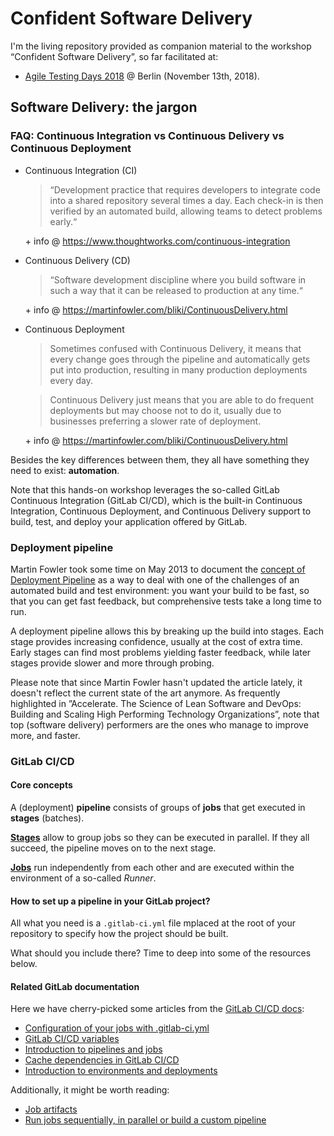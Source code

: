 # Confident Software Delivery

I'm the living repository provided as companion material to the workshop “Confident Software Delivery”, so far facilitated at:

- [Agile Testing Days 2018](https://agiletestingdays.com/2018/session/confident-software-delivery/) @ Berlin (November 13th, 2018).

## Software Delivery: the jargon

### FAQ: Continuous Integration vs Continuous Delivery vs Continuous Deployment

- Continuous Integration (CI)

  > “Development practice that requires developers to integrate code into a shared repository several times a day. Each check-in is then verified by an automated build, allowing teams to detect problems early.“

  \+ info @ https://www.thoughtworks.com/continuous-integration

- Continuous Delivery (CD)

  > “Software development discipline where you build software in such a way that it can be released to production at any time.“

  \+ info @ https://martinfowler.com/bliki/ContinuousDelivery.html

- Continuous Deployment

  > Sometimes confused with Continuous Delivery, it means that every change goes through the pipeline and automatically gets put into production, resulting in many production deployments every day.

  > Continuous Delivery just means that you are able to do frequent deployments but may choose not to do it, usually due to businesses preferring a slower rate of deployment.

  \+ info @ https://martinfowler.com/bliki/ContinuousDelivery.html

Besides the key differences between them, they all have something they need to exist: **automation**.

Note that this hands-on workshop leverages the so-called GitLab Continuous Integration (GitLab CI/CD), which is the built-in Continuous Integration, Continuous Deployment, and Continuous Delivery support to build, test, and deploy your application offered by GitLab.

### Deployment pipeline

Martin Fowler took some time on May 2013 to document the [concept of Deployment Pipeline](<(https://martinfowler.com/bliki/DeploymentPipeline.html)>) as a way to deal with one of the challenges of an automated build and test environment: you want your build to be fast, so that you can get fast feedback, but comprehensive tests take a long time to run.

A deployment pipeline allows this by breaking up the build into stages. Each stage provides increasing confidence, usually at the cost of extra time. Early stages can find most problems yielding faster feedback, while later stages provide slower and more through probing.

Please note that since Martin Fowler hasn't updated the article lately, it doesn't reflect the current state of the art anymore. As frequently highlighted in ”Accelerate. The Science of Lean Software and DevOps: Building and Scaling High Performing Technology Organizations”, note that top (software delivery) performers are the ones who manage to improve more, and faster.

### GitLab CI/CD

#### Core concepts

A (deployment) **pipeline** consists of groups of **jobs** that get executed in **stages** (batches).

[**Stages**](https://docs.gitlab.com/ee/ci/yaml/README.html#stages) allow to group jobs so they can be executed in parallel. If they all succeed, the pipeline moves on to the next stage.

[**Jobs**](https://docs.gitlab.com/ee/ci/yaml/README.html#jobs) run independently from each other and are executed within the environment of a so-called _Runner_.

#### How to set up a pipeline in your GitLab project?

All what you need is a `.gitlab-ci.yml` file mplaced at the root of your repository to specify how the project should be built.

What should you include there? Time to deep into some of the resources below.

#### Related GitLab documentation

Here we have cherry-picked some articles from the [GitLab CI/CD docs](https://docs.gitlab.com/ee/ci/README.html):

- [Configuration of your jobs with .gitlab-ci.yml](https://docs.gitlab.com/ee/ci/yaml/)
- [GitLab CI/CD variables](https://docs.gitlab.com/ee/ci/variables/README.html)
- [Introduction to pipelines and jobs](https://docs.gitlab.com/ee/ci/pipelines.html)
- [Cache dependencies in GitLab CI/CD](https://docs.gitlab.com/ee/ci/caching/)
- [Introduction to environments and deployments](https://docs.gitlab.com/ee/ci/environments.html)

Additionally, it might be worth reading:

- [Job artifacts](https://docs.gitlab.com/ee/user/project/pipelines/job_artifacts.html)
- [Run jobs sequentially, in parallel or build a custom pipeline](https://about.gitlab.com/2016/07/29/the-basics-of-gitlab-ci/)
